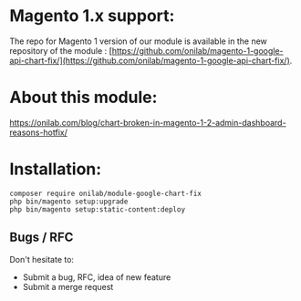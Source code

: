 Magento 1.x support:
=====================

The repo for Magento 1 version of our module is available in the new repository of the module : [https://github.com/onilab/magento-1-google-api-chart-fix/](https://github.com/onilab/magento-1-google-api-chart-fix/).

About this module:
===================

https://onilab.com/blog/chart-broken-in-magento-1-2-admin-dashboard-reasons-hotfix/

Installation:
===============

```
composer require onilab/module-google-chart-fix
php bin/magento setup:upgrade
php bin/magento setup:static-content:deploy
```

Bugs / RFC
----------

Don't hesitate to:

* Submit a bug, RFC, idea of new feature
* Submit a merge request
